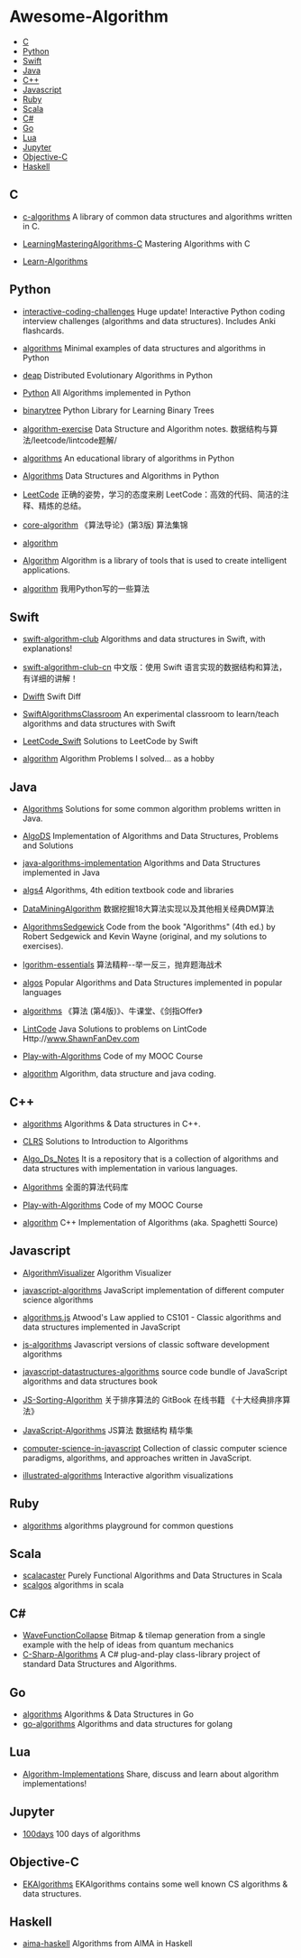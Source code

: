 # Awesome-Algorithm
- [C](#c)
- [Python](#python)
- [Swift](#swift)
- [Java](#java)
- [C++](#c++)
- [Javascript](#javascript)
- [Ruby](#ruby)
- [Scala](#scala)
- [C#](#c#)
- [Go](#go)
- [Lua](#lua)
- [Jupyter](#jupyter)
- [Objective-C](#objective-c)
- [Haskell](#haskell)

## C
+ [c-algorithms](https://github.com/fragglet/c-algorithms)    A library of common data structures and algorithms written in C.
+ [LearningMasteringAlgorithms-C](https://github.com/yourtion/LearningMasteringAlgorithms-C)  Mastering Algorithms with C

+ [Learn-Algorithms](https://github.com/nonstriater/Learn-Algorithms)

## Python
+ [interactive-coding-challenges](https://github.com/donnemartin/interactive-coding-challenges)  Huge update! Interactive Python coding interview challenges (algorithms and data structures). Includes Anki flashcards.
+ [algorithms](https://github.com/keon/algorithms)  Minimal examples of data structures and algorithms in Python

+ [deap](https://github.com/DEAP/deap) Distributed Evolutionary Algorithms in Python
+ [Python](https://github.com/TheAlgorithms/Python) All Algorithms implemented in Python
+ [binarytree](https://github.com/joowani/binarytree) Python Library for Learning Binary Trees
+ [algorithm-exercise](https://github.com/billryan/algorithm-exercise) Data Structure and Algorithm notes. 数据结构与算法/leetcode/lintcode题解/
+ [algorithms](https://github.com/nryoung/algorithms) An educational library of algorithms in Python
+ [Algorithms](https://github.com/prakhar1989/Algorithms) Data Structures and Algorithms in Python
+ [LeetCode](https://github.com/xuelangZF/LeetCode) 正确的姿势，学习的态度来刷 LeetCode：高效的代码、简洁的注释、精炼的总结。
+ [core-algorithm](https://github.com/yidao620c/core-algorithm) 《算法导论》(第3版) 算法集锦


+ [algorithm](https://github.com/qiwsir/algorithm)
+ [Algorithm](https://github.com/CosmicMind/Algorithm) Algorithm is a library of tools that is used to create intelligent applications.
+ [algorithm](https://github.com/ssjssh/algorithm) 我用Python写的一些算法


## Swift
+ [swift-algorithm-club](https://github.com/raywenderlich/swift-algorithm-club) Algorithms and data structures in Swift, with explanations!
+ [swift-algorithm-club-cn](https://github.com/ksco/swift-algorithm-club-cn) 中文版：使用 Swift 语言实现的数据结构和算法，有详细的讲解！
+ [Dwifft](https://github.com/jflinter/Dwifft) Swift Diff
+ [SwiftAlgorithmsClassroom](https://github.com/gmertk/SwiftAlgorithmsClassroom) An experimental classroom to learn/teach algorithms and data structures with Swift
+ [LeetCode_Swift](https://github.com/soapyigu/LeetCode_Swift) Solutions to LeetCode by Swift

+ [algorithm](https://github.com/oeddyo/algorithm) Algorithm Problems I solved... as a hobby

## Java

+ [Algorithms](https://github.com/pedrovgs/Algorithms)
 Solutions for some common algorithm problems written in Java.
 + [AlgoDS](https://github.com/sherxon/AlgoDS) Implementation of Algorithms and Data Structures, Problems and Solutions
+ [java-algorithms-implementation](https://github.com/phishman3579/java-algorithms-implementation) Algorithms and Data Structures implemented in Java
+ [algs4](https://github.com/kevin-wayne/algs4) Algorithms, 4th edition textbook code and libraries
+ [DataMiningAlgorithm](https://github.com/linyiqun/DataMiningAlgorithm)  数据挖掘18大算法实现以及其他相关经典DM算法

+ [AlgorithmsSedgewick](https://github.com/aistrate/AlgorithmsSedgewick) Code from the book "Algorithms" (4th ed.) by Robert Sedgewick and Kevin Wayne (original, and my solutions to exercises).
+ [lgorithm-essentials](https://github.com/soulmachine/algorithm-essentials) 算法精粹--举一反三，抛弃题海战术
+ [algos](https://github.com/iiitv/algos) Popular Algorithms and Data Structures implemented in popular languages
+ [algorithms](https://github.com/nibnait/algorithms) 《算法 (第4版)》、牛课堂、《剑指Offer》
+ [LintCode](https://github.com/shawnfan/LintCode) Java Solutions to problems on LintCode Http://www.ShawnFanDev.com
+ [Play-with-Algorithms](https://github.com/liuyubobobo/Play-with-Algorithms) Code of my MOOC Course
+ [algorithm](https://github.com/xiaoningning/algorithm)  Algorithm, data structure and java coding.

## C++

+ [algorithms](https://github.com/xtaci/algorithms) Algorithms & Data structures in C++.
+ [CLRS](https://github.com/search?p=40&q=Algorithm&type=Repositories&utf8=%E2%9C%93) Solutions to Introduction to Algorithms

+ [Algo_Ds_Notes](https://github.com/algobook/Algo_Ds_Notes) It is a repository that is a collection of algorithms and data structures with implementation in various languages.
+ [Algorithms](https://github.com/search?p=11&q=Algorithm&type=Repositories&utf8=%E2%9C%93) 全面的算法代码库
+ [Play-with-Algorithms](https://github.com/liuyubobobo/Play-with-Algorithms) Code of my MOOC Course
+ [algorithm](https://github.com/spaghetti-source/algorithm) C++ Implementation of Algorithms (aka. Spaghetti Source)


## Javascript

+ [AlgorithmVisualizer](https://github.com/parkjs814/AlgorithmVisualizer) Algorithm Visualizer
+ [javascript-algorithms](https://github.com/mgechev/javascript-algorithms) JavaScript implementation of different computer science algorithms
+ [algorithms.js](https://github.com/felipernb/algorithms.js) Atwood's Law applied to CS101 - Classic algorithms and data structures implemented in JavaScript
+ [js-algorithms](https://github.com/duereg/js-algorithms) Javascript versions of classic software development algorithms
+ [javascript-datastructures-algorithms](https://github.com/loiane/javascript-datastructures-algorithms) source code bundle of JavaScript algorithms and data structures book
+ [JS-Sorting-Algorithm](https://github.com/hustcc/JS-Sorting-Algorithm) 关于排序算法的 GitBook 在线书籍 《十大经典排序算法》
+ [JavaScript-Algorithms](https://github.com/lightningtgc/JavaScript-Algorithms) JS算法 数据结构 精华集
+ [computer-science-in-javascript](https://github.com/nzakas/computer-science-in-javascript) Collection of classic computer science paradigms, algorithms, and approaches written in JavaScript.


+ [illustrated-algorithms](https://github.com/skidding/illustrated-algorithms) Interactive algorithm visualizations

## Ruby

+ [algorithms](https://github.com/sagivo/algorithms) algorithms playground for common questions

## Scala

+ [scalacaster](https://github.com/vkostyukov/scalacaster) Purely Functional Algorithms and Data Structures in Scala
+ [scalgos](https://github.com/pathikrit/scalgos) algorithms in scala

## C#

+ [WaveFunctionCollapse](https://github.com/mxgmn/WaveFunctionCollapse) Bitmap & tilemap generation from a single example with the help of ideas from quantum mechanics
+ [C-Sharp-Algorithms](https://github.com/aalhour/C-Sharp-Algorithms) A C# plug-and-play class-library project of standard Data Structures and Algorithms.

## Go

+ [algorithms](https://github.com/arnauddri/algorithms) Algorithms & Data Structures in Go
+ [go-algorithms](https://github.com/0xAX/go-algorithms) Algorithms and data structures for golang

## Lua

+ [Algorithm-Implementations](https://github.com/kennyledet/Algorithm-Implementations) Share, discuss and learn about algorithm implementations!


## Jupyter

+ [100days](https://github.com/coells/100days) 100 days of algorithms

## Objective-C

+ [EKAlgorithms](https://github.com/EvgenyKarkan/EKAlgorithms) EKAlgorithms contains some well known CS algorithms & data structures.

## Haskell

+ [aima-haskell](https://github.com/chris-taylor/aima-haskell) Algorithms from AIMA in Haskell
